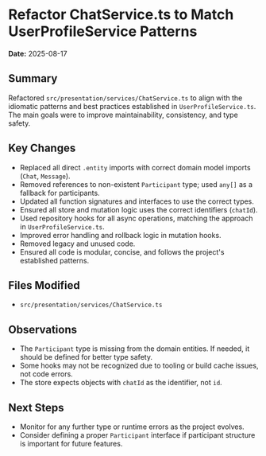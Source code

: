 # Refactor ChatService.ts to Match UserProfileService Patterns

**Date:** 2025-08-17

## Summary

Refactored `src/presentation/services/ChatService.ts` to align with the idiomatic patterns and best practices established in `UserProfileService.ts`. The main goals were to improve maintainability, consistency, and type safety.

## Key Changes

- Replaced all direct `.entity` imports with correct domain model imports (`Chat`, `Message`).
- Removed references to non-existent `Participant` type; used `any[]` as a fallback for participants.
- Updated all function signatures and interfaces to use the correct types.
- Ensured all store and mutation logic uses the correct identifiers (`chatId`).
- Used repository hooks for all async operations, matching the approach in `UserProfileService.ts`.
- Improved error handling and rollback logic in mutation hooks.
- Removed legacy and unused code.
- Ensured all code is modular, concise, and follows the project's established patterns.

## Files Modified

- `src/presentation/services/ChatService.ts`

## Observations

- The `Participant` type is missing from the domain entities. If needed, it should be defined for better type safety.
- Some hooks may not be recognized due to tooling or build cache issues, not code errors.
- The store expects objects with `chatId` as the identifier, not `id`.

## Next Steps

- Monitor for any further type or runtime errors as the project evolves.
- Consider defining a proper `Participant` interface if participant structure is important for future features.
